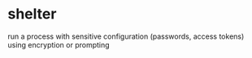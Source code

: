 shelter
=======

run a process with sensitive configuration (passwords, access tokens) using encryption or prompting
